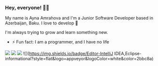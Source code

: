 ### Hey, everyone! 👋🏻

My name is Ayna Amrahova and I'm a Junior Software Developer based in Azerbaijan, Baku. I love to develop 💚

I'm always trying to grow and learn something new.



- ⚡ Fun fact: I am a programmer, and I have no life


![](https://img.shields.io/badge/Language-Java-informational?style=flat&logo=appveyor&logoColor=white&color=2bbc8a)
![](https://img.shields.io/badge/Framework-Spring-informational?style=flat&logo=appveyor&logoColor=white&color=2bbc8a)
![](https://img.shields.io/badge/Database-MySQL-informational?style=flat&logo=appveyor&logoColor=white&color=2bbc8a)
![](https://img.shields.io/badge/Editor-IntelliJ IDEA,Eclipse-informational?style=flat&logo=appveyor&logoColor=white&color=2bbc8a)
